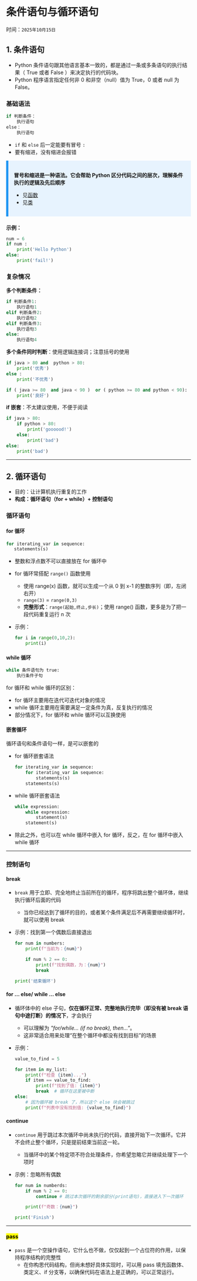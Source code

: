 # 条件语句与循环语句

时间：`2025年10月15日`

## 1. 条件语句

- Python 条件语句跟其他语言基本一致的，都是通过一条或多条语句的执行结果（ True 或者 False ）来决定执行的代码块。
- Python 程序语言指定任何非 0 和非空（null）值为 True，0 或者 null 为 False。

### 基础语法

```python
if 判断条件：
    执行语句
else：
    执行语句
```

- `if` 和 `else` 后一定能要有冒号 `:`
- 要有缩进，没有缩进会报错

<div style="background-color: #e7f3fe; border-left: 6px solid #2196F3; padding: 15px; margin-bottom: 20px;">

**冒号和缩进是一种语法。它会帮助 Python 区分代码之间的层次，理解条件执行的逻辑及先后顺序**

- 见[函数](./5-函数.md#func_grammar)
- 见[类](7-面向对象、类.md#类的语法)

</div>

**示例：**

```python
num = 6
if num :
    print('Hello Python')
else:
    print('fail!')
```

### 复杂情况

**多个判断条件：**

```python
if 判断条件1:
    执行语句1
elif 判断条件2:
    执行语句2
elif 判断条件3:
    执行语句3
else:
    执行语句4
```

**多个条件同时判断**：使用逻辑连接词；注意括号的使用

```python
if java > 80 and  python > 80:
    print('优秀')
else :
    print('不优秀')

if ( java >= 80  and java < 90 )  or ( python >= 80 and python < 90):
    print('良好')
```

**if 嵌套**：不太建议使用，不便于阅读

```python
if java > 80:
    if python > 80:
        print('goooood!')
    else:
        print('bad')
else:
    print('bad')
```

---

## 2. 循环语句

- 目的：让计算机执行重复的工作
- **构成：循环语句（for + while）+ 控制语句**

### 循环语句

#### for 循环

```python
for iterating_var in sequence:
   statements(s)
```

- 整数和浮点数不可以直接放在 for 循环中
- for 循环常搭配 `range()` 函数使用
  - 使用 range(x) 函数，就可以生成一个从 0 到 x-1 的整数序列（即，左闭右开）
  - `range(3)` = `range(0,3)`
  - **完整形式**：`range(起始,终止,步长)`；使用 range() 函数，更多是为了把一段代码重复运行 n 次
- 示例：

    ```python
    for i in range(0,10,2):
        print(i)
    ```

#### while 循环

```python
while 条件语句为 true:
    执行条件子句
```

for 循环和 while 循环的区别：

- for 循环主要用在迭代可迭代对象的情况
- while 循环主要用在需要满足一定条件为真，反复执行的情况
- 部分情况下，for 循环和 while 循环可以互换使用

#### 嵌套循环

循环语句和条件语句一样，是可以嵌套的

- for 循环嵌套语法

    ```python
    for iterating_var in sequence:
        for iterating_var in sequence:
            statements(s)
        statements(s)
    ```

- while 循环嵌套语法

    ```python
    while expression:
        while expression:
            statement(s)
        statement(s)
    ```

- 除此之外，也可以在 while 循环中嵌入 for 循环，反之，在 for 循环中嵌入 while 循环

---

### 控制语句

#### break

- `break` 用于立即、完全地终止当前所在的循环，程序将跳出整个循环体，继续执行循环后面的代码
  - 当你已经达到了循环的目的，或者某个条件满足后不再需要继续循环时，就可以使用 break
- 示例：找到第一个偶数后直接退出

    ```python
    for num in numbers:
        print(f"当前为：{num}")

        if num % 2 == 0:
            print(f"找到偶数，为：{num}")
            break

    print('结束循环')
    ```

#### for ... else/ while ... else

- 循环体中的 else 子句，**仅在循环正常、完整地执行完毕（即没有被 break 语句中途打断）的情况下**，才会执行
  - 可以理解为 *"for/while... (if no break), then..."*。
  - 这非常适合用来处理“在整个循环中都没有找到目标”的场景
- 示例：

    ```python
    value_to_find = 5

    for item in my_list:
        print(f"检查 {item}...")
        if item == value_to_find:
            print(f"找到了值: {item}")
            break  # 循环在这里被中断
    else:
        # 因为循环被 break 了，所以这个 else 块会被跳过
        print(f"列表中没有找到值: {value_to_find}")
    ```

#### continue

- `continue` 用于跳过本次循环中尚未执行的代码，直接开始下一次循环。它并不会终止整个循环，只是提前结束当前这一轮。
  - 当循环中的某个特定项不符合处理条件，你希望忽略它并继续处理下一个项时
- 示例：忽略所有偶数

    ```python
    for num in numberds:
        if num % 2 == 0:
            continue # 跳过本次循环的剩余部分(print语句)，直接进入下一次循环

        print(f"奇数：{num}")

    print('Finish')
    ```

---

#### <mark>pass</mark>

- `pass` 是一个空操作语句，它什么也不做，仅仅起到一个占位符的作用，以保持程序结构的完整性
  - 在你构思代码结构，但尚未想好具体实现时，可以用 pass 填充函数体、类定义、if 分支等，以确保代码在语法上是正确的，可以正常运行。
